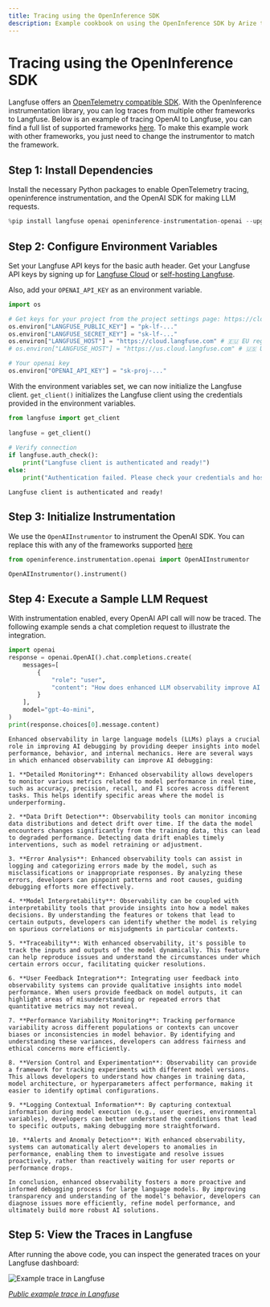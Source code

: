 ```yaml
---
title: Tracing using the OpenInference SDK
description: Example cookbook on using the OpenInference SDK by Arize to trace your application to Langfuse.
---
```


# Tracing using the OpenInference SDK

Langfuse offers an [OpenTelemetry compatible SDK](https://langfuse.com/docs/sdk/python/sdk-v3). With the OpenInference instrumentation library, you can log traces from multiple other frameworks to Langfuse. Below is an example of tracing OpenAI to Langfuse, you can find a full list of supported frameworks [here](https://docs.arize.com/phoenix/tracing/integrations-tracing). To make this example work with other frameworks, you just need to change the instrumentor to match the framework. 

## Step 1: Install Dependencies

Install the necessary Python packages to enable OpenTelemetry tracing, openinference instrumentation, and the OpenAI SDK for making LLM requests.


```python
%pip install langfuse openai openinference-instrumentation-openai --upgrade
```

## Step 2: Configure Environment Variables

Set your Langfuse API keys for the basic auth header. Get your Langfuse API keys by signing up for [Langfuse Cloud](https://cloud.langfuse.com) or [self-hosting Langfuse](https://langfuse.com/self-hosting).

Also, add your `OPENAI_API_KEY` as an environment variable.


```python
import os

# Get keys for your project from the project settings page: https://cloud.langfuse.com
os.environ["LANGFUSE_PUBLIC_KEY"] = "pk-lf-..." 
os.environ["LANGFUSE_SECRET_KEY"] = "sk-lf-..." 
os.environ["LANGFUSE_HOST"] = "https://cloud.langfuse.com" # 🇪🇺 EU region
# os.environ["LANGFUSE_HOST"] = "https://us.cloud.langfuse.com" # 🇺🇸 US region

# Your openai key
os.environ["OPENAI_API_KEY"] = "sk-proj-..."
```

With the environment variables set, we can now initialize the Langfuse client. `get_client()` initializes the Langfuse client using the credentials provided in the environment variables.


```python
from langfuse import get_client
 
langfuse = get_client()
 
# Verify connection
if langfuse.auth_check():
    print("Langfuse client is authenticated and ready!")
else:
    print("Authentication failed. Please check your credentials and host.")
```

    Langfuse client is authenticated and ready!


## Step 3: Initialize Instrumentation

We use the `OpenAIInstrumentor` to instrument the OpenAI SDK. You can replace this with any of the frameworks supported [here](https://docs.arize.com/phoenix/tracing/integrations-tracing)


```python
from openinference.instrumentation.openai import OpenAIInstrumentor

OpenAIInstrumentor().instrument()
```

## Step 4: Execute a Sample LLM Request

With instrumentation enabled, every OpenAI API call will now be traced. The following example sends a chat completion request to illustrate the integration.


```python
import openai
response = openai.OpenAI().chat.completions.create(
    messages=[
        {
            "role": "user",
            "content": "How does enhanced LLM observability improve AI debugging?",
        }
    ],
    model="gpt-4o-mini",
)
print(response.choices[0].message.content)
```

    Enhanced observability in large language models (LLMs) plays a crucial role in improving AI debugging by providing deeper insights into model performance, behavior, and internal mechanics. Here are several ways in which enhanced observability can improve AI debugging:
    
    1. **Detailed Monitoring**: Enhanced observability allows developers to monitor various metrics related to model performance in real time, such as accuracy, precision, recall, and F1 scores across different tasks. This helps identify specific areas where the model is underperforming.
    
    2. **Data Drift Detection**: Observability tools can monitor incoming data distributions and detect drift over time. If the data the model encounters changes significantly from the training data, this can lead to degraded performance. Detecting data drift enables timely interventions, such as model retraining or adjustment.
    
    3. **Error Analysis**: Enhanced observability tools can assist in logging and categorizing errors made by the model, such as misclassifications or inappropriate responses. By analyzing these errors, developers can pinpoint patterns and root causes, guiding debugging efforts more effectively.
    
    4. **Model Interpretability**: Observability can be coupled with interpretability tools that provide insights into how a model makes decisions. By understanding the features or tokens that lead to certain outputs, developers can identify whether the model is relying on spurious correlations or misjudgments in particular contexts.
    
    5. **Traceability**: With enhanced observability, it's possible to track the inputs and outputs of the model dynamically. This feature can help reproduce issues and understand the circumstances under which certain errors occur, facilitating quicker resolutions.
    
    6. **User Feedback Integration**: Integrating user feedback into observability systems can provide qualitative insights into model performance. When users provide feedback on model outputs, it can highlight areas of misunderstanding or repeated errors that quantitative metrics may not reveal.
    
    7. **Performance Variability Monitoring**: Tracking performance variability across different populations or contexts can uncover biases or inconsistencies in model behavior. By identifying and understanding these variances, developers can address fairness and ethical concerns more efficiently.
    
    8. **Version Control and Experimentation**: Observability can provide a framework for tracking experiments with different model versions. This allows developers to understand how changes in training data, model architecture, or hyperparameters affect performance, making it easier to identify optimal configurations.
    
    9. **Logging Contextual Information**: By capturing contextual information during model execution (e.g., user queries, environmental variables), developers can better understand the conditions that lead to specific outputs, making debugging more straightforward.
    
    10. **Alerts and Anomaly Detection**: With enhanced observability, systems can automatically alert developers to anomalies in performance, enabling them to investigate and resolve issues proactively, rather than reactively waiting for user reports or performance drops.
    
    In conclusion, enhanced observability fosters a more proactive and informed debugging process for large language models. By improving transparency and understanding of the model's behavior, developers can diagnose issues more efficiently, refine model performance, and ultimately build more robust AI solutions.


## Step 5: View the Traces in Langfuse

After running the above code, you can inspect the generated traces on your Langfuse dashboard:

![Example trace in Langfuse](https://langfuse.com/images/cookbook/otel-integration-arize/arize-ai-instrumentation-example-trace.png)

_[Public example trace in Langfuse](https://cloud.langfuse.com/project/cloramnkj0002jz088vzn1ja4/traces/76e520bd3ec1f70356cde4f6d369fd2e?timestamp=2025-02-28T12%3A57%3A01.513Z&observation=cc20bc20cebf9361)_
